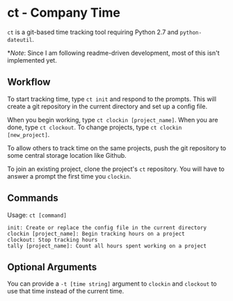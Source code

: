 ct - Company Time
=================

`ct` is a git-based time tracking tool requiring Python 2.7 and `python-dateutil`.

**Note*: Since I am following readme-driven development, most of this isn't implemented yet.

Workflow
--------

To start tracking time, type `ct init` and respond to the prompts. This will create a git repository in the current directory and set up a config file.

When you begin working, type `ct clockin [project_name]`. When you are done, type `ct clockout`. To change projects, type `ct clockin [new_project]`.

To allow others to track time on the same projects, push the git repository to some central storage location like Github.

To join an existing project, clone the project's `ct` repository. You will have to answer a prompt the first time you `clockin`.

Commands
--------

Usage: `ct [command]`

    init: Create or replace the config file in the current directory
    clockin [project_name]: Begin tracking hours on a project
    clockout: Stop tracking hours
    tally [project_name]: Count all hours spent working on a project

Optional Arguments
------------------

You can provide a `-t [time string]` argument to `clockin` and `clockout` to use that time instead of the current time.
